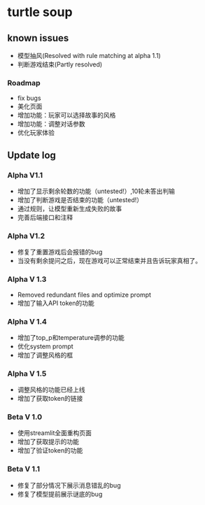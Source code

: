 # turtle soup
## known issues
+ 模型抽风(Resolved with rule matching at alpha 1.1)
+ 判断游戏结束(Partly resolved)
### Roadmap
+ fix bugs
+ 美化页面
+ 增加功能：玩家可以选择故事的风格
+ 增加功能：调整对话参数
+ 优化玩家体验
## Update log
### Alpha V1.1 
+ 增加了显示剩余轮数的功能（untested!）,10轮未答出判输
+ 增加了判断游戏是否结束的功能（untested!）
+ 通过规则，让模型重新生成失败的故事
+ 完善后端接口和注释
### Alpha V1.2 
+ 修复了重置游戏后会报错的bug
+ 当没有剩余提问之后，现在游戏可以正常结束并且告诉玩家真相了。
### Alpha V 1.3
+ Removed redundant files and optimize prompt
+ 增加了输入API token的功能
### Alpha V 1.4
+ 增加了top_p和temperature调参的功能
+ 优化system prompt
+ 增加了调整风格的框
### Alpha V 1.5
+ 调整风格的功能已经上线
+ 增加了获取token的链接
### Beta V 1.0
+ 使用streamlit全面重构页面
+ 增加了获取提示的功能
+ 增加了验证token的功能    
### Beta V 1.1
+ 修复了部分情况下展示消息错乱的bug
+ 修复了模型提前展示谜底的bug